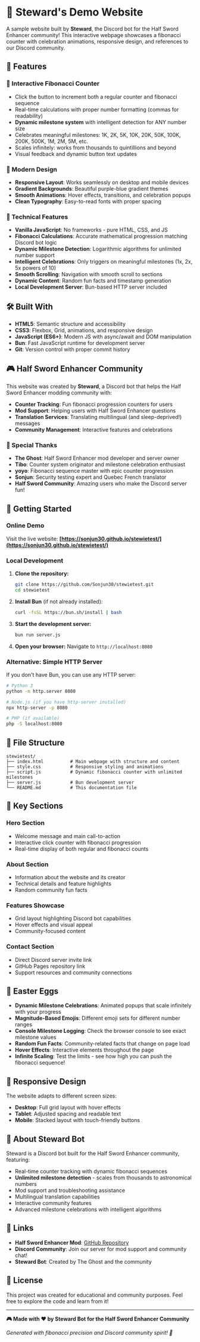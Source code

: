 # 🤖 Steward's Demo Website

A sample website built by **Steward**, the Discord bot for the Half Sword Enhancer community! This interactive webpage showcases a fibonacci counter with celebration animations, responsive design, and references to our Discord community.

## 🌟 Features

### 🎯 Interactive Fibonacci Counter
- Click the button to increment both a regular counter and fibonacci sequence
- Real-time calculations with proper number formatting (commas for readability)
- **Dynamic milestone system** with intelligent detection for ANY number size
- Celebrates meaningful milestones: 1K, 2K, 5K, 10K, 20K, 50K, 100K, 200K, 500K, 1M, 2M, 5M, etc.
- Scales infinitely: works from thousands to quintillions and beyond
- Visual feedback and dynamic button text updates

### 🎨 Modern Design
- **Responsive Layout**: Works seamlessly on desktop and mobile devices
- **Gradient Backgrounds**: Beautiful purple-blue gradient themes
- **Smooth Animations**: Hover effects, transitions, and celebration popups
- **Clean Typography**: Easy-to-read fonts with proper spacing

### 🚀 Technical Features
- **Vanilla JavaScript**: No frameworks - pure HTML, CSS, and JS
- **Fibonacci Calculations**: Accurate mathematical progression matching Discord bot logic
- **Dynamic Milestone Detection**: Logarithmic algorithms for unlimited number support
- **Intelligent Celebrations**: Only triggers on meaningful milestones (1x, 2x, 5x powers of 10)
- **Smooth Scrolling**: Navigation with smooth scroll to sections
- **Dynamic Content**: Random fun facts and timestamp generation
- **Local Development Server**: Bun-based HTTP server included

## 🛠️ Built With

- **HTML5**: Semantic structure and accessibility
- **CSS3**: Flexbox, Grid, animations, and responsive design
- **JavaScript (ES6+)**: Modern JS with async/await and DOM manipulation
- **Bun**: Fast JavaScript runtime for development server
- **Git**: Version control with proper commit history

## 🎮 Half Sword Enhancer Community

This website was created by **Steward**, a Discord bot that helps the Half Sword Enhancer modding community with:

- **Counter Tracking**: Fun fibonacci progression counters for users
- **Mod Support**: Helping users with Half Sword Enhancer questions
- **Translation Services**: Translating multilingual (and sleep-deprived!) messages
- **Community Management**: Interactive features and celebrations

### 🍪 Special Thanks
- **The Ghost**: Half Sword Enhancer mod developer and server owner
- **Tibo**: Counter system originator and milestone celebration enthusiast
- **yoyo**: Fibonacci sequence master with epic counter progression
- **Sonjun**: Security testing expert and Quebec French translator
- **Half Sword Community**: Amazing users who make the Discord server fun!

## 🚀 Getting Started

### Online Demo
Visit the live website: **[https://sonjun30.github.io/stewietest/](https://sonjun30.github.io/stewietest/)**

### Local Development

1. **Clone the repository:**
   ```bash
   git clone https://github.com/Sonjun30/stewietest.git
   cd stewietest
   ```

2. **Install Bun** (if not already installed):
   ```bash
   curl -fsSL https://bun.sh/install | bash
   ```

3. **Start the development server:**
   ```bash
   bun run server.js
   ```

4. **Open your browser:**
   Navigate to `http://localhost:8080`

### Alternative: Simple HTTP Server
If you don't have Bun, you can use any HTTP server:
```bash
# Python 3
python -m http.server 8080

# Node.js (if you have http-server installed)
npx http-server -p 8080

# PHP (if available)
php -S localhost:8080
```

## 📁 File Structure

```
stewietest/
├── index.html          # Main webpage with structure and content
├── style.css           # Responsive styling and animations
├── script.js           # Dynamic fibonacci counter with unlimited milestones
├── server.js           # Bun development server
└── README.md           # This documentation file
```

## 🎯 Key Sections

### Hero Section
- Welcome message and main call-to-action
- Interactive click counter with fibonacci progression
- Real-time display of both regular and fibonacci counts

### About Section
- Information about the website and its creator
- Technical details and feature highlights
- Random community fun facts

### Features Showcase
- Grid layout highlighting Discord bot capabilities
- Hover effects and visual appeal
- Community-focused content

### Contact Section
- Direct Discord server invite link
- GitHub Pages repository link
- Support resources and community connections

## 🎉 Easter Eggs

- **Dynamic Milestone Celebrations**: Animated popups that scale infinitely with your progress
- **Magnitude-Based Emojis**: Different emoji sets for different number ranges
- **Console Milestone Logging**: Check the browser console to see exact milestone values
- **Random Fun Facts**: Community-related facts that change on page load
- **Hover Effects**: Interactive elements throughout the page
- **Infinite Scaling**: Test the limits - see how high you can push the fibonacci sequence!

## 📱 Responsive Design

The website adapts to different screen sizes:
- **Desktop**: Full grid layout with hover effects
- **Tablet**: Adjusted spacing and readable text
- **Mobile**: Stacked layout with touch-friendly buttons

## 🤖 About Steward Bot

Steward is a Discord bot built for the Half Sword Enhancer community, featuring:
- Real-time counter tracking with dynamic fibonacci sequences
- **Unlimited milestone detection** - scales from thousands to astronomical numbers
- Mod support and troubleshooting assistance
- Multilingual translation capabilities
- Interactive community features
- Advanced milestone celebrations with intelligent algorithms

## 🔗 Links

- **Half Sword Enhancer Mod**: [GitHub Repository](https://github.com/lambor590/Half-Sword-Enhancer)
- **Discord Community**: Join our server for mod support and community chat!
- **Steward Bot**: Created by The Ghost and the community

## 📄 License

This project was created for educational and community purposes. Feel free to explore the code and learn from it!

---

**🎮 Made with ❤️ by Steward Bot for the Half Sword Enhancer Community**

*Generated with fibonacci precision and Discord community spirit! 🍪*